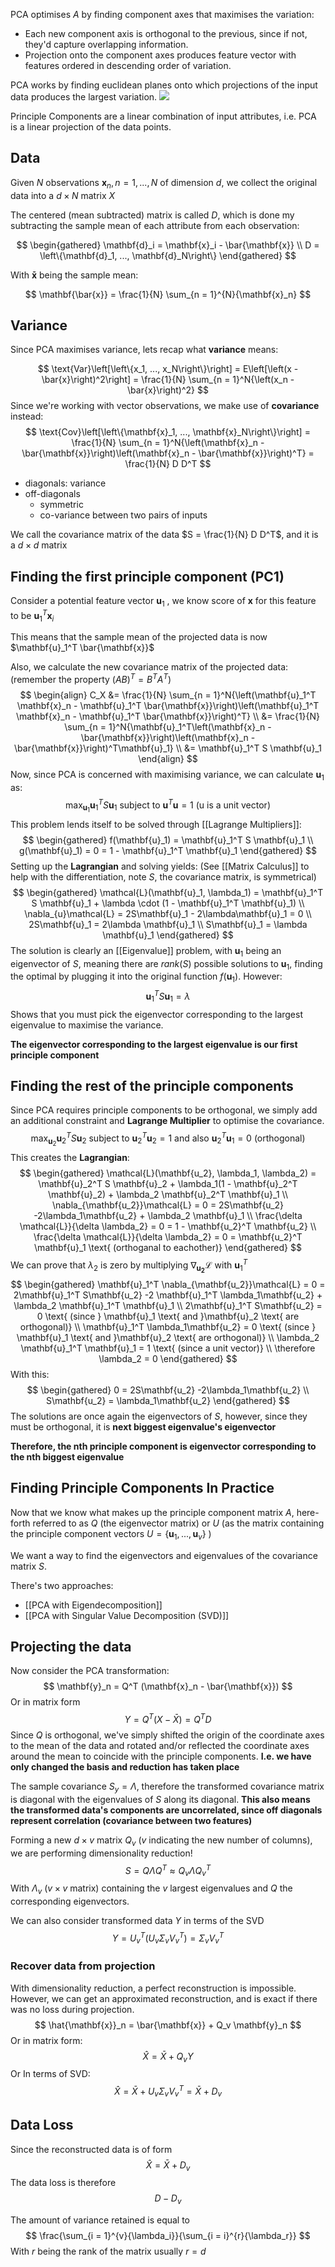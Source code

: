 PCA optimises $A$ by finding component axes that maximises the variation:
- Each new component axis is orthogonal to the previous, since if not, they'd capture overlapping information.
- Projection onto the component axes produces feature vector with features ordered in descending order of variation.

PCA works by finding euclidean planes onto which projections of the input data produces the largest variation. 
![](https://i.stack.imgur.com/lNHqt.gif)

Principle Components are a linear combination of input attributes, i.e. PCA is a linear projection of the data points.

## Data

Given $N$ observations $\mathbf{x}_n, n = 1, ..., N$ of dimension $d$, we collect the original data into a $d \times N$ matrix $X$ 

The centered  (mean subtracted) matrix is called $D$, which is done my subtracting the sample mean of each attribute from each observation:

$$ 
\begin{gathered}
\mathbf{d}_i = \mathbf{x}_i - \bar{\mathbf{x}} \\
D = \left\{\mathbf{d}_1, ..., \mathbf{d}_N\right\}
\end{gathered}
$$

With $\mathbf{\bar{x}}$ being the sample mean:

$$
\mathbf{\bar{x}} = \frac{1}{N} \sum_{n = 1}^{N}{\mathbf{x}_n} 
$$
## Variance

Since PCA maximises variance, lets recap what **variance** means:

$$
\text{Var}\left[\left\{x_1, ..., x_N\right\}\right] = E\left[\left(x - \bar{x}\right)^2\right] = \frac{1}{N} \sum_{n = 1}^N{\left(x_n - \bar{x}\right)^2}
$$
Since we're working with vector observations, we make use of **covariance** instead:
$$
\text{Cov}\left[\left\{\mathbf{x}_1, ..., \mathbf{x}_N\right\}\right] = \frac{1}{N} \sum_{n = 1}^N{\left(\mathbf{x}_n - \bar{\mathbf{x}}\right)\left(\mathbf{x}_n - \bar{\mathbf{x}}\right)^T} = \frac{1}{N} D D^T
$$
- diagonals: variance
- off-diagonals
	- symmetric
	- co-variance between two pairs of inputs

We call the covariance matrix of the data $S = \frac{1}{N} D D^T$, and it is a $d \times d$ matrix

## Finding the first principle component (PC1)

Consider a potential feature vector $\mathbf{u}_1$ , we know score of $\mathbf{x}$ for this feature to be $\mathbf{u}_1^T \mathbf{x}_i$

This means that the sample mean of the projected data is now $\mathbf{u}_1^T \bar{\mathbf{x}}$

Also, we calculate the new covariance matrix of the projected data: 
(remember the property $(AB)^T = B^T A^T$)
$$
\begin{align}
C_X &= \frac{1}{N} \sum_{n = 1}^N{\left(\mathbf{u}_1^T \mathbf{x}_n - \mathbf{u}_1^T \bar{\mathbf{x}}\right)\left(\mathbf{u}_1^T \mathbf{x}_n - \mathbf{u}_1^T \bar{\mathbf{x}}\right)^T} \\
&= \frac{1}{N} \sum_{n = 1}^N{\mathbf{u}_1^T\left(\mathbf{x}_n - \bar{\mathbf{x}}\right)\left(\mathbf{x}_n -  \bar{\mathbf{x}}\right)^T\mathbf{u}_1} \\
&= \mathbf{u}_1^T S \mathbf{u}_1
\end{align}
$$
Now, since PCA is concerned with maximising variance, we can calculate $\mathbf{u}_1$ as:
$$
\max_{\mathbf{u}_1}{\mathbf{u}_1^T S \mathbf{u}_1} \text{ subject to } \mathbf{u}^T \mathbf{u} = 1 \text{ (u is a unit vector)}
$$
This problem lends itself to be solved through [[Lagrange Multipliers]]:
$$
\begin{gathered}
f(\mathbf{u}_1) = \mathbf{u}_1^T S \mathbf{u}_1 \\
g(\mathbf{u}_1) = 0 = 1 - \mathbf{u}_1^T \mathbf{u}_1
\end{gathered}
$$
Setting up the **Lagrangian** and solving yields:
(See [[Matrix Calculus]] to help with the differentiation, note $S$, the covariance matrix, is symmetrical)
$$
\begin{gathered}
\mathcal{L}(\mathbf{u}_1, \lambda_1) = \mathbf{u}_1^T S \mathbf{u}_1 + \lambda \cdot (1 - \mathbf{u}_1^T \mathbf{u}_1) \\
\nabla_{u}\mathcal{L} = 2S\mathbf{u}_1 - 2\lambda\mathbf{u}_1 = 0 \\
2S\mathbf{u}_1 = 2\lambda \mathbf{u}_1 \\
S\mathbf{u}_1 = \lambda \mathbf{u}_1
\end{gathered}
$$
The solution is clearly an [[Eigenvalue]] problem, with $\mathbf{u}_1$ being an eigenvector of $S$, meaning there are $rank(S)$ possible solutions to $\mathbf{u}_1$, finding the optimal by plugging it into the original function $f(\mathbf{u}_1)$. However:
$$
\mathbf{u}_1^T S \mathbf{u}_1 = \lambda
$$
Shows that you must pick the eigenvector corresponding to the largest eigenvalue to maximise the variance. 

**The eigenvector corresponding to the largest eigenvalue is our first principle component**

## Finding the rest of the principle components

Since PCA requires principle components to be orthogonal, we simply add an additional constraint and **Lagrange Multiplier** to optimise the covariance.
$$
\max_{\mathbf{u}_2}{\mathbf{u}_2^T S \mathbf{u}_2} \text{ subject to } \mathbf{u}_2^T \mathbf{u}_2 = 1 \text{ and also } \mathbf{u}_2^T \mathbf{u}_1 = 0 \text{ (orthogonal)}
$$
This creates the **Lagrangian**:
$$
\begin{gathered}
\mathcal{L}(\mathbf{u_2}, \lambda_1, \lambda_2) = \mathbf{u}_2^T S \mathbf{u}_2 + \lambda_1(1 - \mathbf{u}_2^T \mathbf{u}_2) + \lambda_2 \mathbf{u}_2^T \mathbf{u}_1 \\
\nabla_{\mathbf{u_2}}\mathcal{L} = 0 = 2S\mathbf{u_2} -2\lambda_1\mathbf{u_2} + \lambda_2 \mathbf{u}_1 \\
\frac{\delta \mathcal{L}}{\delta \lambda_2} = 0 = 1 - \mathbf{u_2}^T \mathbf{u_2} \\
\frac{\delta \mathcal{L}}{\delta \lambda_2} = 0 = \mathbf{u_2}^T \mathbf{u}_1 \text{ (orthoganal to eachother)}
\end{gathered}
$$
We can prove that $\lambda_2$ is zero by multiplying $\nabla_{\mathbf{u_2}}\mathcal{L}$ with $\mathbf{u}_1^T$
$$
\begin{gathered}
\mathbf{u}_1^T \nabla_{\mathbf{u_2}}\mathcal{L} = 0 = 2\mathbf{u}_1^T S\mathbf{u_2} -2 \mathbf{u}_1^T \lambda_1\mathbf{u_2} + \lambda_2 \mathbf{u}_1^T \mathbf{u}_1 \\
2\mathbf{u}_1^T S\mathbf{u_2} = 0 \text{ (since } \mathbf{u}_1 \text{ and }\mathbf{u}_2 \text{ are orthogonal)} \\
\mathbf{u}_1^T \lambda_1\mathbf{u_2} = 0  \text{ (since } \mathbf{u}_1 \text{ and }\mathbf{u}_2 \text{ are orthogonal)} \\
\lambda_2 \mathbf{u}_1^T \mathbf{u}_1 = 1 \text{ (since a unit vector)} \\
\therefore \lambda_2 = 0
\end{gathered}
$$
With this:
$$
\begin{gathered}
0 = 2S\mathbf{u_2} -2\lambda_1\mathbf{u_2} \\
S\mathbf{u_2} = \lambda_1\mathbf{u_2}
\end{gathered}
$$
The solutions are once again the eigenvectors of $S$, however, since they must be orthogonal, it is **next biggest eigenvalue's eigenvector**

**Therefore, the nth principle component is eigenvector corresponding to the nth biggest eigenvalue**

## Finding Principle Components In Practice

Now that we know what makes up the principle component matrix $A$, here-forth referred to as $Q$ (the eigenvector matrix) or $U$ (as the matrix containing the principle component vectors $U = \left\{\mathbf{u}_1, ..., \mathbf{u}_v\right\}$ )

We want a way to find the eigenvectors and eigenvalues of the covariance matrix $S$.

There's two approaches:
- [[PCA with Eigendecomposition]]
- [[PCA with Singular Value Decomposition (SVD)]]

## Projecting the data

Now consider the PCA transformation:
$$
\mathbf{y}_n = Q^T (\mathbf{x}_n - \bar{\mathbf{x}})
$$
Or in matrix form
$$
Y = Q^T (X - \bar{X}) = Q^T D
$$
Since $Q$ is orthogonal, we've simply shifted the origin of the coordinate axes to the mean of the data and rotated and/or reflected the coordinate axes around the mean to coincide with the principle components. **I.e. we have only changed the basis and reduction has taken place**

The sample covariance $S_y = \Lambda$, therefore the transformed covariance matrix is diagonal with the eigenvalues of $S$ along its diagonal. **This also means the transformed data's components are uncorrelated, since off diagonals represent correlation (covariance between two features)**

Forming a new $d \times v$ matrix $Q_v$ ($v$ indicating the new number of columns), we are performing dimensionality reduction!
$$
S = Q \Lambda Q^T \approx Q_v \Lambda Q_v^T 
$$
With $\Lambda_v$ ($v \times v$ matrix) containing the $v$ largest eigenvalues and $Q$ the corresponding eigenvectors.

We can also consider transformed data $Y$ in terms of the SVD
$$
Y = U_v^T (U_v \Sigma_v V_v^T) = \Sigma_v V_v^T
$$

### Recover data from projection

With dimensionality reduction, a perfect reconstruction is impossible. However, we can get an approximated reconstruction, and is exact if there was no loss during projection.
$$
\hat{\mathbf{x}}_n = \bar{\mathbf{x}} + Q_v \mathbf{y}_n
$$
Or in matrix form:
$$
\hat{X} = \bar{X} + Q_v Y
$$
Or In terms of SVD:
$$
\hat{X} = \bar{X} + U_v \Sigma_v V_v^T = \bar{X} + D_v
$$
## Data Loss

Since the reconstructed data is of form
$$
\hat{X} = \bar{X} + D_v
$$
The data loss is therefore
$$
D - D_v
$$

The amount of variance retained is equal to
$$
\frac{\sum_{i = 1}^{v}{\lambda_i}}{\sum_{i = i}^{r}{\lambda_r}}
$$
With $r$ being the rank of the matrix usually $r = d$

